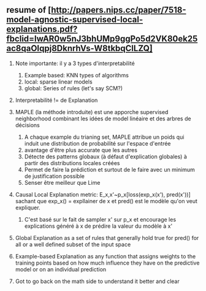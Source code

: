 resume of [http://papers.nips.cc/paper/7518-model-agnostic-supervised-local-explanations.pdf?fbclid=IwAR0w5nJ3bhUMp9ggPo5d2VK80ek25ac8qaOIqpj8DknrhVs-W8tkbqClLZQ]
-------
1. Note importante: il y a 3 types d'interpretabilité
    1. Example based: KNN types of algorithms
    2. local: sparse linear models
    3. global: Series of rules (let's say SCM?)
    
2. Interpretabilité != de Explanation

3. MAPLE (la méthode introduite) est une apporche supervised neighborhood combinant les idées de model linéaire et des arbres de décisions
    1. A chaque example du trianing set, MAPLE attribue un poids qui induit une distribution de probabilité sur l'espace d'entrée
    2. avantage d'être plus accurate que les autres
    3. Détecte des patterns globaux (à défaut d'explication globales) à partir des distributions locales créées
    4. Permet de faire la prédiction et surtout de le faire avec un minimum de justification possible
    5. Senser être meilleur que Lime
    
4. Causal Local Explanation metric: E_x,x'~p_x[loss(exp_x(x'), pred(x'))] sachant que exp_x() = expllainer de x et  pred() est le modèle qu'on veut expliquer.
    1. C'est basé sur le fait de sampler x' sur p_x et encourage les explications généré à x de prédire la valeur du modèle à x'
    
5. Global Explanation as a set of rules that generally hold true for pred() for all or a well defined subset of the input space

6. Example-based Explanation as any function that assigns weights to the training points based on how much influence they have on the predictive model or on an
individual prediction

7. Got to go back on the math side to understand it better and clear